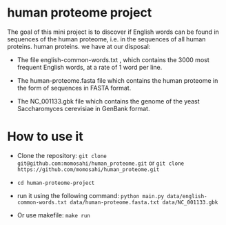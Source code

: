 # human proteome project

The goal of this mini project is to discover if English words can be found in sequences of the human proteome, i.e. in
the sequences of all human proteins.
human proteins.
we have at our disposal:

- The file english-common-words.txt , which contains the 3000 most frequent English words,
  at a rate of 1 word per line.

- The human-proteome.fasta file which contains the human proteome in the form of
  sequences in FASTA format.

- The NC_001133.gbk file which contains the genome of the yeast Saccharomyces cerevisiae in GenBank format.

# How to use it

- Clone the repository: `git clone git@github.com:momosahi/human_proteome.git`
  or `git clone https://github.com/momosahi/human_proteome.git`

- `cd human-proteome-project`

- run it using the following
  command: `python main.py data/english-common-words.txt data/human-proteome.fasta.txt data/NC_001133.gbk`

- Or use makefile: `make run`